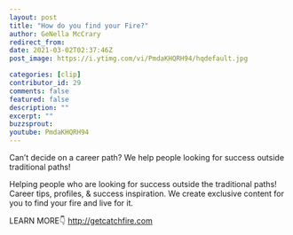 ```yaml
---
layout: post
title: "How do you find your Fire?"
author: GeNella McCrary
redirect_from:
date: 2021-03-02T02:37:46Z
post_image: https://i.ytimg.com/vi/PmdaKHQRH94/hqdefault.jpg

categories: [clip]
contributor_id: 29
comments: false
featured: false
description: ""
excerpt: ""
buzzsprout: 
youtube: PmdaKHQRH94
---
```


Can’t decide on a career path? We help people looking for success outside traditional paths!

Helping people who are looking for success outside the traditional paths!
Career tips, profiles, & success inspiration.
We create exclusive content for you to find your fire and live for it.

LEARN MORE👇
http://getcatchfire.com
